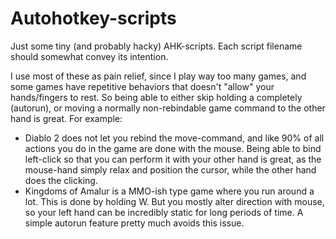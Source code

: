 # Autohotkey-scripts
Just some tiny (and probably hacky) AHK-scripts. Each script filename should somewhat convey its intention.

I use most of these as pain relief, since I play way too many games, and some games have repetitive behaviors that doesn't "allow" your hands/fingers to rest.
So being able to either skip holding a completely (autorun), or moving a normally non-rebindable game command to the other hand is great.
For example:
- Diablo 2 does not let you rebind the move-command, and like 90% of all actions you do in the game are done with the mouse. Being able to bind left-click so that you can perform it with your other hand is great, as the mouse-hand simply relax and position the cursor, while the other hand does the clicking.
-  Kingdoms of Amalur is a MMO-ish type game where you run around a lot. This is done by holding W. But you mostly alter direction with mouse, so your left hand can be incredibly static for long periods of time. A simple autorun feature pretty much avoids this issue.
